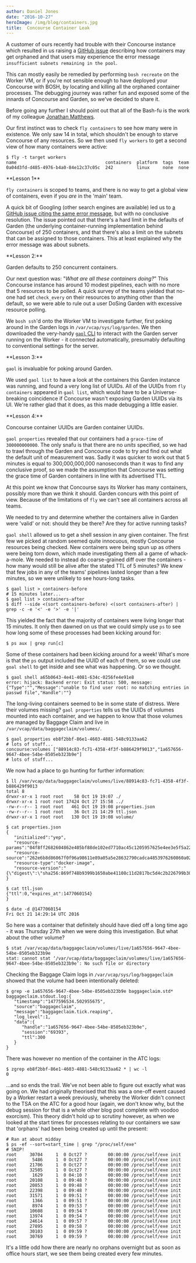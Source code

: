 ```yaml
---
author: Daniel Jones
date: "2016-10-27"
heroImage: /img/blog/containers.jpg
title:  Concourse Container Leak
---
```


A customer of ours recently had trouble with their Concourse instance which resulted in us raising a [GitHub issue](https://github.com/concourse/baggageclaim/issues/6) describing how containers may get orphaned and that users may experience the error message `insufficient subnets remaining in the pool`.

This can mostly easily be remedied by performing `bosh recreate` on the Worker VM, or if you're not sensible enough to have deployed your Concourse with BOSH, by locating and killing all the orphaned container processes. The debugging journey was rather fun and exposed some of the innards of Concourse and Garden, so we've decided to share it.
<!--more-->
Before going any further I should point out that all of the Bash-fu is the work of my colleague [Jonathan Matthews](https://twitter.com/jpluscplusm).

Our first instinct was to check `fly containers` to see how many were in existence. We only saw 14 in total, which shouldn't be enough to starve Concourse of any resources. So we then used `fly workers` to get a second view of how many containers were active:

```shell_session
$ fly -t target workers
name                                  containers  platform  tags  team
0a04d3fd-d485-4976-b4a0-84e12c37c05c  242         linux     none  none
```

<section class="wrapper style2 special boxout">
  **Lesson 1**

  `fly containers` is scoped to teams, and there is no way to get a global view of containers, even if you _are_ in the 'main' team.
</section>

A quick bit of Googling (other search engines are available) led us to [a GitHub issue citing the same error message](https://github.com/cloudfoundry/guardian/issues/53), but with no conclusive resolution. The issue pointed out that there's a hard limit in the defaults of Garden (the underlying container-running implementation behind Concourse) of 250 containers, and that there's also a limit on the subnets that can be assigned to those containers. This at least explained why the error message was about subnets.

<section class="wrapper style2 special boxout">
  **Lesson 2:**

  Garden defaults to 250 concurrent containers.
</section>

Our next question was: "_What are all these containers doing?_" This Concourse instance has around 10 modest pipelines, each with no more that 5 resources to be polled. A quick survey of the teams yielded that no-one had set `check_every` on their resources to anything other than the default, so we were able to rule out a user DoSing Garden with excessive resource polling.

We `bosh ssh`'d onto the Worker VM to investigate further, first poking around in the Garden logs in `/var/vcap/sys/log/garden`. We then downloaded the very-handy [`gaol` CLI](https://github.com/contraband/gaol) to interact with the Garden server running on the Worker - it connected automatically, presumably defaulting to conventional settings for the server.

<section class="wrapper style2 special boxout">
  **Lesson 3:**

  `gaol` is invaluable for poking around Garden.
</section>

We used `gaol list` to have a look at the containers this Garden instance was running, and found a very long list of UUIDs. All of the UUIDs from `fly containers` appeared in `gaol list`, which would have to be a Universe-breaking coincidence if Concourse wasn't exposing Garden UUIDs via its UI. We're rather glad that it does, as this made debugging a little easier.

<section class="wrapper style2 special boxout">
  **Lesson 4:**

  Concourse container UUIDs are Garden container UUIDs.
</section>

`gaol properties` revealed that our containers had a `grace-time` of `300000000000`. The only snafu is that there are no _units_ specified, so we had to trawl through the Garden and Concourse code to try and find out what the default unit of measurement was. Sadly it was quicker to work out that 5 minutes is equal to 300,000,000,000 nanoseconds than it was to find any conclusive proof, so we made the assumption that Concourse was setting the grace time of Garden containers in line with its advertised TTL.

At this point we know that Concourse says its Worker has many containers, possibly more than we think it should. Garden concurs with this point of view. Because of the limitations of `fly` we can't see all containers across all teams.

We needed to try and determine whether the containers alive in Garden were 'valid' or not: should they be there? Are they for active running tasks?

`gaol shell` allowed us to get a shell session in any given container. The first few we picked at random seemed quite innocuous, mostly Concourse resources being checked. New containers were being spun up as others were being torn down, which made investigating them all a game of whack-a-mole. We needed to instead do coarse-grained diff over the containers - how many would still be alive after the stated TTL of 5 minutes? We knew that few jobs in any of the teams' pipelines lasted longer than a few minutes, so we were unlikely to see hours-long tasks.

```shell_session
$ gaol list > containers-before
# 15 minutes later...
$ gaol list > containers-after
$ diff --side <(sort containers-before) <(sort containers-after) | grep -c -e '<' -e '>' -e '|'
```

This yielded the fact that the majority of containers were living longer that 15 minutes. It only then dawned on us that we could simply use `ps` to see how long some of these processes had been kicking around for:

```shell_session
$ ps aux | grep run[c]
```

Some of these containers had been kicking around for a week! What's more is that the `ps` output included the UUID of each of them, so we could use `goal shell` to get inside and see what was happening. Or so we thought.

```shell_session
$ gaol shell a65b0643-4e41-4081-634c-0256fe4e91e8
error: hijack: Backend error: Exit status: 500, message: {"Type":"","Message":"unable to find user root: no matching entries in passwd file","Handle":""}
```

The long-living containers seemed to be in some state of distress. Were their volumes missing? `gaol properties` tells us the UUIDs of volumes mounted into each container, and we happen to know that those volumes are managed by Baggage Claim and live in `/var/vcap/data/baggageclaim/volumes/`.

```shell_session
$ gaol properties eb8f2bbf-86e1-4603-4881-548c9133aa62
# lots of stuff...
concourse:volumes ["88914c83-fc71-4358-4f3f-b886429f9013","1a657656-9647-4bee-54be-8505eb323b9e"]
# lots of stuff...
```

We now had a place to go hunting for further information:

```shell_session
$ ll /var/vcap/data/baggageclaim/volumes/live/88914c83-fc71-4358-4f3f-b886429f9013
total 8
drwxr-xr-x 1 root root    58 Oct 19 19:07 ./
drwxr-xr-x 1 root root 17424 Oct 27 15:58 ../
-rw-r--r-- 1 root root   461 Oct 19 19:08 properties.json
-rw-r--r-- 1 root root    36 Oct 21 14:29 ttl.json
drwxr-xr-x 1 root root   130 Oct 19 19:08 volume/

$ cat properties.json
{
   "initialized":"yep",
   "resource-params":"04f8ff2682604862e405bf88de102ed7710ac45c1205957625e4ee3e5f5a2241e453614acc451345b91bafc88f38804019c7492444595674e94e8cf4be53817f",
   "resource-source":"262e6b8d86067f0f96a98611e89a05a5e28632790cadca4853976260860a02342e93a7bc8b0a0ddf2577654ff03dac5c2cc64a4c7497eafa35edfefd161e946d",
   "resource-type":"docker-image",
   "resource-version":"{\"digest\":\"sha256:869f748b9399b1650abe41108c11d2817bc5d4c2b226799b3041ca74bf3f88ca\"}"
}

$ cat ttl.json
{"ttl":0,"expires_at":1477060154}
}

$ date -d @1477060154
Fri Oct 21 14:29:14 UTC 2016
```

So here was a container that definitely should have died off a long time ago - it was Thursday 27th when we were doing this investigation. But what about the other volume?

```shell_session
$ stat /var/vcap/data/baggageclaim/volumes/live/1a657656-9647-4bee-54be-8505eb323b9e
stat: cannot stat ‘/var/vcap/data/baggageclaim/volumes/live/1a657656-9647-4bee-54be-8505eb323b9e’: No such file or directory
```

Checking the Baggage Claim logs in `/var/vcap/sys/log/baggageclaim` showed that the volume had been intentionally deleted:

```shell_session
$ grep -e 1a657656-9647-4bee-54be-8505eb323b9e baggageclaim.std*
baggageclaim.stdout.log:{
   "timestamp":"1477596534.502955675",
   "source":"baggageclaim",
   "message":"baggageclaim.tick.reaping",
   "log_level":1,
   "data":{
      "handle":"1a657656-9647-4bee-54be-8505eb323b9e",
      "session":"69393",
      "ttl":300
   }
}
```

There was however no mention of the container in the ATC logs:

```shell_session
$ zgrep eb8f2bbf-86e1-4603-4881-548c9133aa62 * | wc -l
0
```

...and so ends the trail. We've not been able to figure out exactly what was going on. We had originally theorised that this was a one-off event caused by a Worker restart a week previously, whereby the Worker didn't connect to the TSA on the ATC for a good hour (again, we don't know why, but the debug session for that is a whole other blog post complete with voodoo exorcism). This theory didn't hold up to scrutiny however, as when we looked at the start times for processes relating to our containers we saw that 'orphans' had been being created up until the present:

```shell_session
# Ran at about midday
$ ps -ef --sort=start_time | grep "/proc/self/exe"
# SNIP!
root     30704     1  0 Oct27 ?        00:00:00 /proc/self/exe init
root      5486     1  0 Oct27 ?        00:00:00 /proc/self/exe init
root     21706     1  0 Oct27 ?        00:00:00 /proc/self/exe init
root     32505     1  0 Oct27 ?        00:00:00 /proc/self/exe init
root      1629     1  0 04:10 ?        00:00:00 /proc/self/exe init
root     20108     1  0 09:48 ?        00:00:00 /proc/self/exe init
root     20853     1  0 09:48 ?        00:00:00 /proc/self/exe init
root     22398     1  0 09:48 ?        00:00:00 /proc/self/exe init
root     31571     1  0 09:51 ?        00:00:00 /proc/self/exe init
root      1366     1  0 09:51 ?        00:00:00 /proc/self/exe init
root      8974     1  0 09:53 ?        00:00:00 /proc/self/exe init
root     10608     1  0 09:54 ?        00:00:00 /proc/self/exe init
root     13974     1  0 09:54 ?        00:00:00 /proc/self/exe init
root     24614     1  0 09:57 ?        00:00:00 /proc/self/exe init
root     27895     1  0 09:58 ?        00:00:00 /proc/self/exe init
root     30103     1  0 09:59 ?        00:00:00 /proc/self/exe init
root     30769     1  0 09:59 ?        00:00:00 /proc/self/exe init
```

It's a little odd how there are nearly no orphans overnight but as soon as office hours start, we see them being created every few minutes.